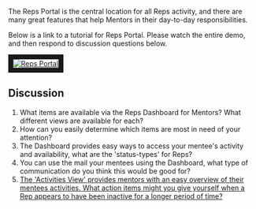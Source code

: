 The Reps Portal is the central location for all Reps activity, and there are many great features that help Mentors in their day-to-day responsibilities.

Below is a link to a tutorial for Reps Portal. Please watch the entire demo, and then respond to discussion questions below.

<a href="http://www.youtube.com/watch?feature=player_embedded&v=l9b2A5ko9GI
" target="_blank"><img src="http://img.youtube.com/vi/l9b2A5ko9GI/0.jpg" 
alt="Reps Portal"  border="10" /></a>


## Discussion
1.  What items are available via the Reps Dashboard for Mentors?  What different views are available for each?
2.  How can you easily determine which items are most in need of your attention?
3.  The Dashboard provides easy ways to access your mentee's activity and availability, what are the 'status-types' for Reps?
4.  You can use the mail your mentees using the Dashboard, what type of communication do you think this would be good for?
5.  [The 'Activities View' provides mentors with an easy overview of their mentees activities.  What action items might you give yourself when a Rep appears to have been inactive for a longer period of time?](https://discourse.mozilla-community.org/t/reps-portal/1727/2?u=emma_irwin)
